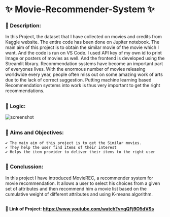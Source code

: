 #  ✨ Movie-Recommender-System ✨
### 📍 Description:
In this Project, the dataset that I have collected on movies and credits from Kaggle website. The entire code has been done on Jupiter notebook. The main aim of this project is to obtain the similar movie of the movie which I want.  And the code is run on VS Code. I used API key of my own id to print Image or posters of movies as well. And the frontend is developed using the Streamlit library.
Recommendation systems have become an important part of everyones lives. With the enormous number of movies releasing worldwide every year, people often miss out on some amazing work of arts due to the lack of correct suggestion. Putting machine learning based Recommendation systems into work is thus very important to get the right recommendations.
##
### 📍 Logic:
![screenshot](https://miro.medium.com/max/1902/1*dsuGJVJSqhhhNySFnt7EVw.png)

##
### 📍 Aims and Objectives:
    ✔ The main aim of this project is to get the Similar movies.
    ✔ They help the user find items of their interest
    ✔ Helps the item provider to deliver their items to the right user
##
### 📍 Conclussion:
In this project I have introduced MovieREC, a recommender system for movie recommendation. It allows a user to select his choices from a given set of attributes and then recommend him a movie list based on the cumulative weight of different attributes and using K-means algorithm.

##
#### 📍 Link of Project: https://www.youtube.com/watch?v=qQFj9O5dVSs

